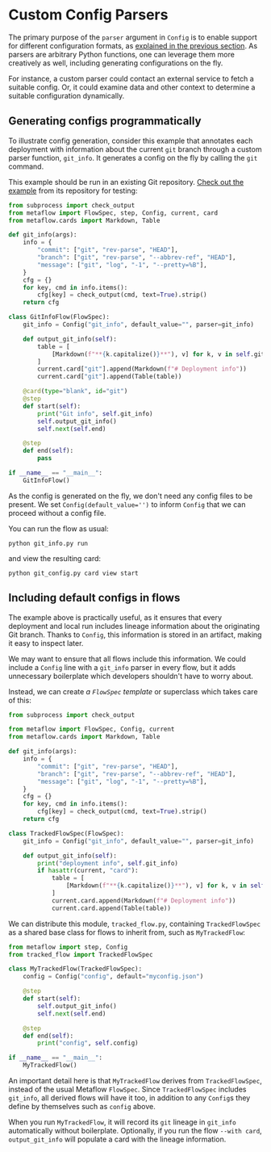 
# Custom Config Parsers

The primary purpose of the `parser` argument in `Config` is to enable support for different configuration formats, as
[explained in the previous section](parsing-configs). As parsers are arbitrary Python functions, one can leverage them
more creatively as well, including generating configurations on the fly.

For instance, a custom parser could contact an external service to fetch a suitable config. Or, it
could examine data and other context to determine a suitable configuration dynamically.

## Generating configs programmatically

To illustrate config generation, consider this example that annotates each deployment with information about
the current `git` branch through a custom parser function, `git_info`. It generates a config on the fly by
calling the `git` command.

This example should be run in an existing Git repository. [Check out the
example](https://github.com/outerbounds/config-examples/blob/main/git-info/) from its repository for testing:

```python
from subprocess import check_output
from metaflow import FlowSpec, step, Config, current, card
from metaflow.cards import Markdown, Table

def git_info(args):
    info = {
        "commit": ["git", "rev-parse", "HEAD"],
        "branch": ["git", "rev-parse", "--abbrev-ref", "HEAD"],
        "message": ["git", "log", "-1", "--pretty=%B"],
    }
    cfg = {}
    for key, cmd in info.items():
        cfg[key] = check_output(cmd, text=True).strip()
    return cfg

class GitInfoFlow(FlowSpec):
    git_info = Config("git_info", default_value="", parser=git_info)

    def output_git_info(self):
        table = [
            [Markdown(f"**{k.capitalize()}**"), v] for k, v in self.git_info.items()
        ]
        current.card["git"].append(Markdown(f"# Deployment info"))
        current.card["git"].append(Table(table))

    @card(type="blank", id="git")
    @step
    def start(self):
        print("Git info", self.git_info)
        self.output_git_info()
        self.next(self.end)

    @step
    def end(self):
        pass

if __name__ == "__main__":
    GitInfoFlow()
```

As the config is generated on the fly, we don't need any config files to be present. We set
`Config(default_value='')` to inform `Config` that we can proceed without a config file.

You can run the flow as usual:
```
python git_info.py run
```
and view the resulting card:
```
python git_config.py card view start
```

## Including default configs in flows

The example above is practically useful, as it ensures that every deployment and local run includes
lineage information about the originating Git branch. Thanks to `Config`, this information is stored
in an artifact, making it easy to inspect later.

We may want to ensure that all flows include this information. We could include a `Config` line with
a `git_info` parser in every flow, but it adds unnecessary boilerplate which developers shouldn't have
to worry about.

Instead, we can create *a `FlowSpec` template* or superclass which takes care of this:

```python
from subprocess import check_output

from metaflow import FlowSpec, Config, current
from metaflow.cards import Markdown, Table

def git_info(args):
    info = {
        "commit": ["git", "rev-parse", "HEAD"],
        "branch": ["git", "rev-parse", "--abbrev-ref", "HEAD"],
        "message": ["git", "log", "-1", "--pretty=%B"],
    }
    cfg = {}
    for key, cmd in info.items():
        cfg[key] = check_output(cmd, text=True).strip()
    return cfg

class TrackedFlowSpec(FlowSpec):
    git_info = Config("git_info", default_value="", parser=git_info)

    def output_git_info(self):
        print("deployment info", self.git_info)
        if hasattr(current, "card"):
            table = [
                [Markdown(f"**{k.capitalize()}**"), v] for k, v in self.git_info.items()
            ]
            current.card.append(Markdown(f"# Deployment info"))
            current.card.append(Table(table))
```

We can distribute this module, `tracked_flow.py`, containing `TrackedFlowSpec` as a shared base class
for flows to inherit from, such as `MyTrackedFlow`:

```python
from metaflow import step, Config
from tracked_flow import TrackedFlowSpec

class MyTrackedFlow(TrackedFlowSpec):
    config = Config("config", default="myconfig.json")

    @step
    def start(self):
        self.output_git_info()
        self.next(self.end)

    @step
    def end(self):
        print("config", self.config)

if __name__ == "__main__":
    MyTrackedFlow()
```

An important detail here is that `MyTrackedFlow` derives from `TrackedFlowSpec`, instead of the usual
Metaflow `FlowSpec`. Since `TrackedFlowSpec` includes `git_info`, all derived flows will have it too, in addition
to any `Config`s they define by themselves such as `config` above.

When you run `MyTrackedFlow`, it will record its `git` lineage in `git_info` automatically without boilerplate.
Optionally, if you run the flow `--with card`, `output_git_info` will populate a card with the lineage information.






